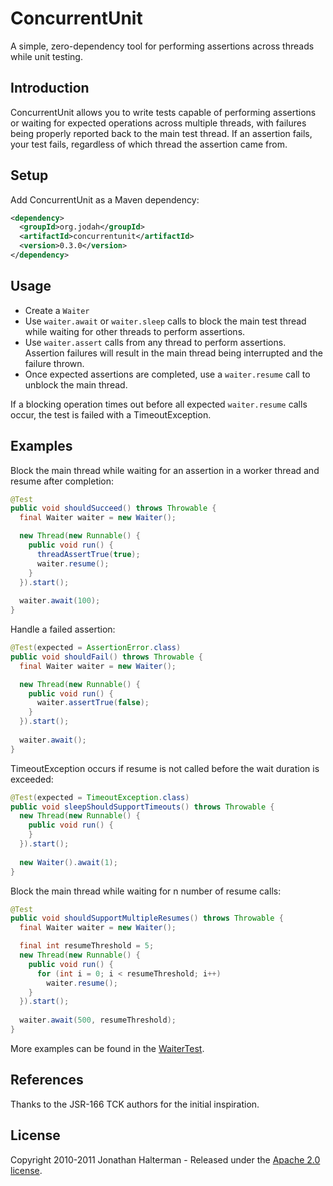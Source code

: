 # ConcurrentUnit

A simple, zero-dependency tool for performing assertions across threads while unit testing.

## Introduction

ConcurrentUnit allows you to write tests capable of performing assertions or waiting for expected operations across multiple threads, with failures being properly reported back to the main test thread. If an assertion fails, your test fails, regardless of which thread the assertion came from.

## Setup

Add ConcurrentUnit as a Maven dependency:

```xml
<dependency>
  <groupId>org.jodah</groupId>
  <artifactId>concurrentunit</artifactId>
  <version>0.3.0</version>
</dependency>
```

## Usage

* Create a `Waiter`
* Use `waiter.await` or `waiter.sleep` calls to block the main test thread while waiting for other threads to perform assertions. 
* Use `waiter.assert` calls from any thread to perform assertions. Assertion failures will result in the main thread being interrupted and the failure thrown.
* Once expected assertions are completed, use a `waiter.resume` call to unblock the main thread.

If a blocking operation times out before all expected `waiter.resume` calls occur, the test is failed with a TimeoutException.

## Examples

Block the main thread while waiting for an assertion in a worker thread and resume after completion:

```java
@Test
public void shouldSucceed() throws Throwable {
  final Waiter waiter = new Waiter();

  new Thread(new Runnable() {
    public void run() {
      threadAssertTrue(true);
      waiter.resume();
    }
  }).start();
  
  waiter.await(100);
}
```

Handle a failed assertion:

```java
@Test(expected = AssertionError.class)
public void shouldFail() throws Throwable {
  final Waiter waiter = new Waiter();

  new Thread(new Runnable() {
    public void run() {
      waiter.assertTrue(false);
    }
  }).start();
  
  waiter.await();
}
```

TimeoutException occurs if resume is not called before the wait duration is exceeded:

```java
@Test(expected = TimeoutException.class)
public void sleepShouldSupportTimeouts() throws Throwable {
  new Thread(new Runnable() {
    public void run() {
    }
  }).start();
  
  new Waiter().await(1);
}
```

Block the main thread while waiting for n number of resume calls:

```java
@Test
public void shouldSupportMultipleResumes() throws Throwable {
  final Waiter waiter = new Waiter();

  final int resumeThreshold = 5;
  new Thread(new Runnable() {
    public void run() {
      for (int i = 0; i < resumeThreshold; i++)
        waiter.resume();
    }
  }).start();
  
  waiter.await(500, resumeThreshold);
}
```

More examples can be found in the [WaiterTest](https://github.com/jhalterman/concurrentunit/blob/master/src/test/java/org/jodah/concurrentunit/WaiterTest.java).

## References

Thanks to the JSR-166 TCK authors for the initial inspiration.

## License

Copyright 2010-2011 Jonathan Halterman - Released under the [Apache 2.0 license](http://www.apache.org/licenses/LICENSE-2.0.html).
